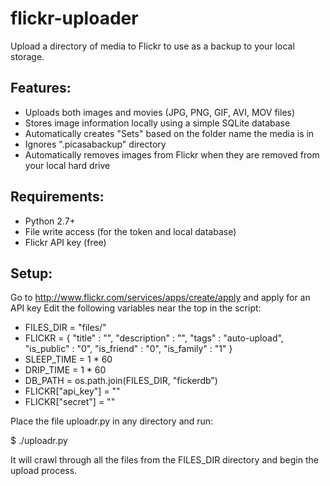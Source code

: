 flickr-uploader
===============

Upload a directory of media to Flickr to use as a backup to your local storage.

## Features:
* Uploads both images and movies (JPG, PNG, GIF, AVI, MOV files)
* Stores image information locally using a simple SQLite database
* Automatically creates "Sets" based on the folder name the media is in
* Ignores ".picasabackup" directory
* Automatically removes images from Flickr when they are removed from your local hard drive

## Requirements:

* Python 2.7+
* File write access (for the token and local database)
* Flickr API key (free)

## Setup:
Go to http://www.flickr.com/services/apps/create/apply and apply for an API key
Edit the following variables near the top in the script:


* FILES_DIR = "files/"
* FLICKR = {
        "title"                 : "",
        "description"           : "",
        "tags"                  : "auto-upload",
        "is_public"             : "0",
        "is_friend"             : "0",
        "is_family"             : "1" 
        }
* SLEEP_TIME = 1 * 60
* DRIP_TIME = 1 * 60
* DB_PATH = os.path.join(FILES_DIR, "fickerdb")
* FLICKR["api_key"] = ""
* FLICKR["secret"] = ""

Place the file uploadr.py in any directory and run:

$ ./uploadr.py

It will crawl through all the files from the FILES_DIR directory and begin the upload process.
